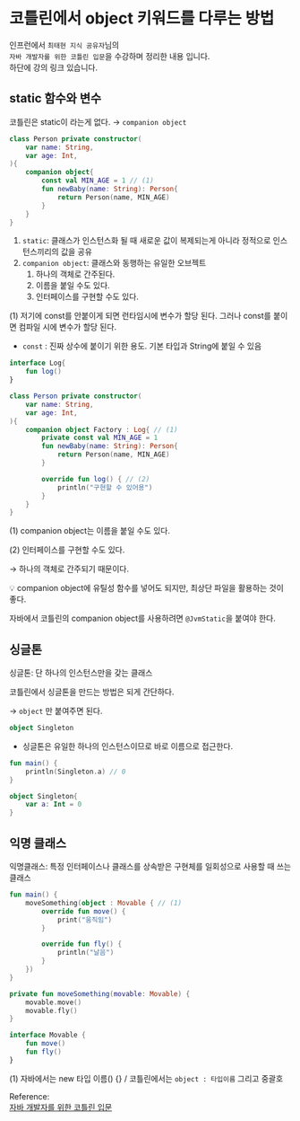 # 코틀린에서 object 키워드를 다루는 방법

인프런에서 `최태현 지식 공유자`님의   
`자바 개발자를 위한 코틀린 입문`을 수강하며  정리한 내용 입니다.  
하단에 강의 링크 있습니다.

## static 함수와 변수

코틀린은 static이 라는게 없다. → `companion object` 

```kotlin
class Person private constructor(
    var name: String,
    var age: Int,
){
    companion object{
        const val MIN_AGE = 1 // (1)
        fun newBaby(name: String): Person{
            return Person(name, MIN_AGE)
        }
    }
}
```

1. `static`: 클래스가 인스턴스화 될 때 새로운 값이 복제되는게 아니라 정적으로 인스턴스끼리의 값을 공유
2. `companion object`:  클래스와 동행하는 유일한 오브젝트
    1. 하나의 객체로 간주된다.
    2. 이름을 붙일 수도 있다.
    3. 인터페이스를 구현할 수도 있다.

(1) 저기에 const를 안붙이게 되면 런타임시에 변수가 할당 된다. 그러나 const를 붙이면 컴파일 시에 변수가 할당 된다.

- `const` : 진짜 상수에 붙이기 위한 용도. 기본 타입과 String에 붙일 수 있음

```kotlin
interface Log{
	fun log()
}

class Person private constructor(
    var name: String,
    var age: Int,
){
    companion object Factory : Log{ // (1)
        private const val MIN_AGE = 1
        fun newBaby(name: String): Person{
            return Person(name, MIN_AGE)
        }

        override fun log() { // (2)
            println("구현할 수 있어용")
        }
    }
}
```

(1) companion object는 이름을 붙일 수도 있다.

(2) 인터페이스를 구현할 수도 있다.

→ 하나의 객체로 간주되기 때문이다.

<aside>
💡 companion object에 유틸성 함수를 넣어도 되지만, 최상단 파일을 활용하는 것이 좋다.

</aside>

자바에서 코틀린의 companion object를 사용하려면 `@JvmStatic`을 붙여야 한다.

## 싱글톤

싱글톤: 단 하나의 인스턴스만을 갖는 클래스

코틀린에서 싱글톤을 만드는 방법은 되게 간단하다.

→ `object` 만 붙여주면 된다.

```kotlin
object Singleton
```

- 싱글톤은 유일한 하나의 인스턴스이므로 바로 이름으로 접근한다.

```kotlin
fun main() {
    println(Singleton.a) // 0
}

object Singleton{
    var a: Int = 0
}
```

## 익명 클래스

익명클래스: 특정 인터페이스나 클래스를 상속받은 구현체를 일회성으로 사용할 때 쓰는 클래스

```kotlin
fun main() {
    moveSomething(object : Movable { // (1)
        override fun move() {
            print("움직임")
        }

        override fun fly() {
            println("날음")
        }
    })
}

private fun moveSomething(movable: Movable) {
    movable.move()
    movable.fly()
}

interface Movable {
    fun move()
    fun fly()
}
```

(1) 자바에서는 new 타입 이름() {} / 코틀린에서는 `object : 타입이름` 그리고 중괄호

Reference:  
[자바 개발자를 위한 코틀린 입문](https://www.inflearn.com/course/java-to-kotlin/dashboard)